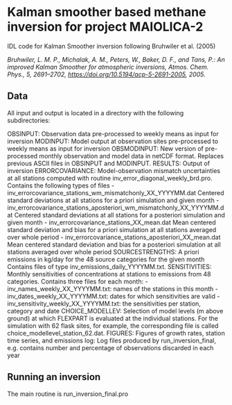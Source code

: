 # Kalman smoother based methane inversion for project MAIOLICA-2

IDL code for Kalman Smoother inversion following Bruhwiler et al. (2005)

*Bruhwiler, L. M. P., Michalak, A. M., Peters, W., Baker, D. F., and Tans, P.: An improved Kalman Smoother for atmospheric inversions, Atmos. Chem. Phys., 5, 2691–2702, https://doi.org/10.5194/acp-5-2691-2005, 2005.*

## Data 

All input and output is located in a directory with the following subdirectories:

OBSINPUT:        Observation data pre-processed to weekly means as input for inversion
MODINPUT:        Model output at observation sites pre-processed to weekly means as input for inversion
OBSMODINPUT:     New version of pre-processed monthly observation and model data in netCDF format.
                 Replaces previous ASCII files in OBSINPUT and MODINPUT.
RESULTS:         Output of inversion
ERRORCOVARIANCE: Model-observation mismatch uncertainties at all stations computed with routine
                 inv_error_diagonal_weekly_brd.pro. Contains the following types of files
                 - inv_errorcovariance_stations_wm_mismatchonly_XX_YYYYMM.dat
                   Centered standard deviations at all stations for a priori simulation and given month
                 - inv_errorcovariance_stations_aposteriori_wm_mismatchonly_XX_YYYYMM.dat
                   Centered standard deviations at all stations for a posteriori simulation and given month
                 - inv_errorcovariance_stations_XX_mean.dat
                   Mean centered standard deviation and bias for a priori simulation at all stations 
                   averaged over whole period
                 - inv_errorcovariance_stations_aposteriori_XX_mean.dat
                   Mean centered standard deviation and bias for a posteriori simulation at all stations
                   averaged over whole period
SOURCESTRENGTHS: A priori emissions in kg/day for the 48 source categories for the given month
                 Contains files of type inv_emissions_daily_YYYYMM.txt.
SENSITIVITIES:   Monthly sensitivities of concentrations at stations to emissions from 48 categories.
                 Contains three files for each month:
                 - inv_names_weekly_XX_YYYYMM.txt: names of the stations in this month
                 - inv_dates_weekly_XX_YYYYMM.txt: dates for which sensitivities are valid
                 - inv_sensitivity_weekly_XX_YYYYMM.txt: the sensitivities per station, category and date
CHOICE_MODELLEV: Selection of model levels (m above ground) at which FLEXPART is evaluated at the
                 individual stations. For the simulation with 62 flask sites, for example, the 
                 corresponding file is called choice_modellevel_station_62.dat.
FIGURES:         Figures of growth rates, station time series, and emissions
log:             Log files produced by run_inversion_final, e.g. contains
                 number and percentage of observations discarded in each year

## Running an inversion

The main routine is run_inversion_final.pro


